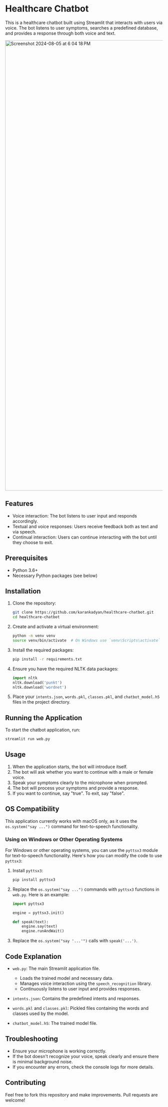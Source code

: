 # Healthcare Chatbot

This is a healthcare chatbot built using Streamlit that interacts with users via voice. The bot listens to user symptoms, searches a predefined database, and provides a response through both voice and text.

<img width="1440" alt="Screenshot 2024-08-05 at 6 04 18 PM" src="https://github.com/user-attachments/assets/bfa57b45-4973-445a-bcd0-efece539ac61">

## Features

- Voice interaction: The bot listens to user input and responds accordingly.
- Textual and voice responses: Users receive feedback both as text and via speech.
- Continual interaction: Users can continue interacting with the bot until they choose to exit.

## Prerequisites

- Python 3.6+
- Necessary Python packages (see below)

## Installation

1. Clone the repository:
    ```bash
    git clone https://github.com/karankadyan/healthcare-chatbot.git
    cd healthcare-chatbot
    ```

2. Create and activate a virtual environment:
    ```bash
    python -m venv venv
    source venv/bin/activate  # On Windows use `venv\Scripts\activate`
    ```

3. Install the required packages:
    ```bash
    pip install -r requirements.txt
    ```

4. Ensure you have the required NLTK data packages:
    ```python
    import nltk
    nltk.download('punkt')
    nltk.download('wordnet')
    ```

5. Place your `intents.json`, `words.pkl`, `classes.pkl`, and `chatbot_model.h5` files in the project directory.

## Running the Application

To start the chatbot application, run:
```bash
streamlit run web.py
```

## Usage

1. When the application starts, the bot will introduce itself.
2. The bot will ask whether you want to continue with a male or female voice.
3. Speak your symptoms clearly to the microphone when prompted.
4. The bot will process your symptoms and provide a response.
5. If you want to continue, say "true". To exit, say "false".

## OS Compatibility

This application currently works with macOS only, as it uses the `os.system("say ...")` command for text-to-speech functionality.

### Using on Windows or Other Operating Systems

For Windows or other operating systems, you can use the `pyttsx3` module for text-to-speech functionality. Here's how you can modify the code to use `pyttsx3`:

1. Install `pyttsx3`:
    ```bash
    pip install pyttsx3
    ```

2. Replace the `os.system("say ...")` commands with `pyttsx3` functions in `web.py`. Here is an example:

    ```python
    import pyttsx3

    engine = pyttsx3.init()

    def speak(text):
        engine.say(text)
        engine.runAndWait()
    ```

3. Replace the `os.system("say '...'")` calls with `speak('...')`.

## Code Explanation

- `web.py`: The main Streamlit application file.
  - Loads the trained model and necessary data.
  - Manages voice interaction using the `speech_recognition` library.
  - Continuously listens to user input and provides responses.

- `intents.json`: Contains the predefined intents and responses.
- `words.pkl` and `classes.pkl`: Pickled files containing the words and classes used by the model.
- `chatbot_model.h5`: The trained model file.

## Troubleshooting

- Ensure your microphone is working correctly.
- If the bot doesn't recognize your voice, speak clearly and ensure there is minimal background noise.
- If you encounter any errors, check the console logs for more details.

## Contributing

Feel free to fork this repository and make improvements. Pull requests are welcome!
